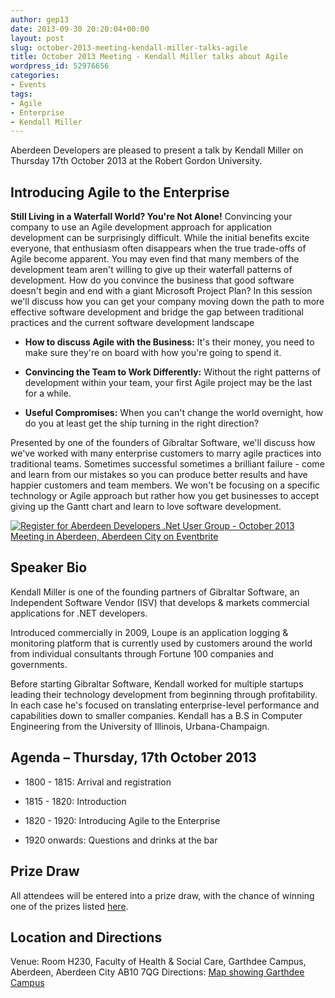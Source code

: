 ```yaml
---
author: gep13
date: 2013-09-30 20:20:04+00:00
layout: post
slug: october-2013-meeting-kendall-miller-talks-agile
title: October 2013 Meeting - Kendall Miller talks about Agile
wordpress_id: 52976656
categories:
- Events
tags:
- Agile
- Enterprise
- Kendall Miller
---
```


Aberdeen Developers are pleased to present a talk by Kendall Miller on Thursday 17th October 2013 at the Robert Gordon University.


## Introducing Agile to the Enterprise


**Still Living in a Waterfall World? You're Not Alone!** Convincing your company to use an Agile development approach for application development can be surprisingly difficult. While the initial benefits excite everyone, that enthusiasm often disappears when the true trade-offs of Agile become apparent. You may even find that many members of the development team aren't willing to give up their waterfall patterns of development. How do you convince the business that good software doesn't begin and end with a giant Microsoft Project Plan? In this session we'll discuss how you can get your company moving down the path to more effective software development and bridge the gap between traditional practices and the current software development landscape




  * **How to discuss Agile with the Business:** It's their money, you need to make sure they're on board with how you're going to spend it.


  * **Convincing the Team to Work Differently:** Without the right patterns of development within your team, your first Agile project may be the last for a while.


  * **Useful Compromises:** When you can't change the world overnight, how do you at least get the ship turning in the right direction?


Presented by one of the founders of Gibraltar Software, we'll discuss how we've worked with many enterprise customers to marry agile practices into traditional teams. Sometimes successful sometimes a brilliant failure - come and learn from our mistakes so you can produce better results and have happier customers and team members. We won't be focusing on a specific technology or Agile approach but rather how you get businesses to accept giving up the Gantt chart and learn to love software development.


[![Register for Aberdeen Developers .Net User Group - October 2013 Meeting in Aberdeen, Aberdeen City on Eventbrite](http://www.eventbrite.com/registerbutton?eid=2581657808)](http://adnuguk-oct2013.eventbrite.co.uk/?ebtv=C)




## Speaker Bio


Kendall Miller is one of the founding partners of Gibraltar Software, an Independent Software Vendor (ISV) that develops & markets commercial applications for .NET developers.

Introduced commercially in 2009, Loupe is an application logging & monitoring platform that is currently used by customers around the world from individual consultants through Fortune 100 companies and governments.

Before starting Gibraltar Software, Kendall worked for multiple startups leading their technology development from beginning through profitability. In each case he's focused on translating enterprise-level performance and capabilities down to smaller companies. Kendall has a B.S in Computer Engineering from the University of Illinois, Urbana-Champaign.


## Agenda – Thursday, 17th October 2013






  * 1800 - 1815: Arrival and registration


  * 1815 - 1820: Introduction


  * 1820 - 1920: Introducing Agile to the Enterprise


  * 1920 onwards: Questions and drinks at the bar




## Prize Draw


All attendees will be entered into a prize draw, with the chance of winning one of the prizes listed [here](http://www.gep13.co.uk/blog/?p=107).


## Location and Directions


Venue: Room H230, Faculty of Health & Social Care, Garthdee Campus, Aberdeen, Aberdeen City AB10 7QG
Directions: [Map showing Garthdee Campus](https://maps.google.co.uk/maps?q=Faculty+of+Health+%26+Social+Care,+Garthdee+Campus,+Aberdeen,+Aberdeen+City+AB10+7QG,+GB&hl=en&ll=57.119317,-2.136133&spn=0.004165,0.012413&sll=57.746995,-4.687341&sspn=8.392957,25.422363&hq=Faculty+of+Health+%26+Social+Care,+Garthdee+Campus,&hnear=AB10+7QG,+United+Kingdom&t=m&z=17&iwloc=A)
